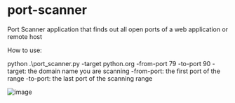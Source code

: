 # port-scanner
Port Scanner application that finds out all open ports of a web application or remote host

How to use:

python .\port_scanner.py -target python.org -from-port 79 -to-port 90
-target: the domain name you are scanning 
-from-port: the first port of the range
-to-port: the last port of the scanning range


![image](https://user-images.githubusercontent.com/104888662/217779542-abcdc76d-20df-465f-8b58-c7f04f4027c7.png)

